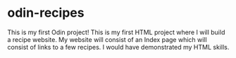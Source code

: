 # odin-recipes
This is my first Odin project! 
This is my first HTML project where I will build a recipe website.
My website will consist of an Index page which will consist of links to a few recipes. 
I would have demonstrated my HTML skills. 